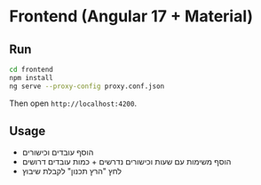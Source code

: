 # Frontend (Angular 17 + Material)

## Run
```bash
cd frontend
npm install
ng serve --proxy-config proxy.conf.json
```
Then open `http://localhost:4200`.

## Usage
- הוסף עובדים וכישורים
- הוסף משימות עם שעות וכישורים נדרשים + כמות עובדים דרושים
- לחץ "הרץ תכנון" לקבלת שיבוץ

